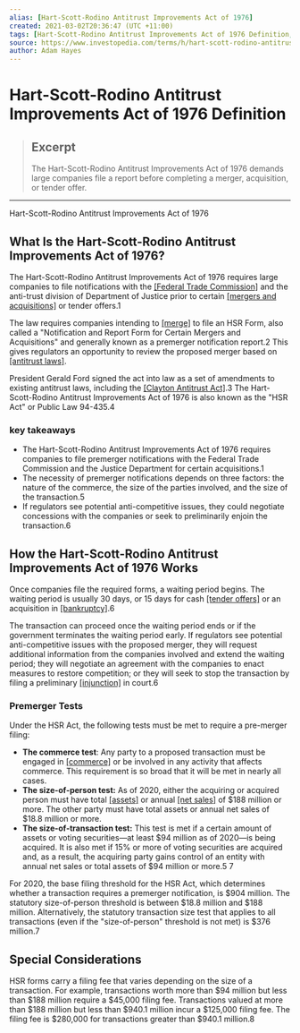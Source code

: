 ```yaml
---
alias: [Hart-Scott-Rodino Antitrust Improvements Act of 1976]
created: 2021-03-02T20:36:47 (UTC +11:00)
tags: [Hart-Scott-Rodino Antitrust Improvements Act of 1976 Definition, Hart-Scott-Rodino Antitrust Improvements Act of 1976]
source: https://www.investopedia.com/terms/h/hart-scott-rodino-antitrust-improvements-act-of-1976.asp
author: Adam Hayes
---
```


# Hart-Scott-Rodino Antitrust Improvements Act of 1976 Definition

> ## Excerpt
> The Hart-Scott-Rodino Antitrust Improvements Act of 1976 demands large companies file a report before completing a merger, acquisition, or tender offer.

---

Hart-Scott-Rodino Antitrust Improvements Act of 1976
## What Is the Hart-Scott-Rodino Antitrust Improvements Act of 1976?

The Hart-Scott-Rodino Antitrust Improvements Act of 1976 requires large companies to file notifications with the [[Federal Trade Commission]](https://www.investopedia.com/terms/f/ftc.asp) and the anti-trust division of Department of Justice prior to certain [[mergers and acquisitions]](https://www.investopedia.com/terms/m/mergersandacquisitions.asp) or tender offers.1

The law requires companies intending to [[merge]](https://www.investopedia.com/terms/m/merger.asp) to file an HSR Form, also called a "Notification and Report Form for Certain Mergers and Acquisitions" and generally known as a premerger notification report.2 This gives regulators an opportunity to review the proposed merger based on [[antitrust laws]](https://www.investopedia.com/terms/a/antitrust.asp).

President Gerald Ford signed the act into law as a set of amendments to existing antitrust laws, including the [[Clayton Antitrust Act]](https://www.investopedia.com/terms/c/clayton-antitrust-act.asp).3 The Hart-Scott-Rodino Antitrust Improvements Act of 1976 is also known as the "HSR Act" or Public Law 94-435.4

### key takeaways

-   The Hart-Scott-Rodino Antitrust Improvements Act of 1976 requires companies to file premerger notifications with the Federal Trade Commission and the Justice Department for certain acquisitions.1
-   The necessity of premerger notifications depends on three factors: the nature of the commerce, the size of the parties involved, and the size of the transaction.5
-   If regulators see potential anti-competitive issues, they could negotiate concessions with the companies or seek to preliminarily enjoin the transaction.6

## How the Hart-Scott-Rodino Antitrust Improvements Act of 1976 Works

Once companies file the required forms, a waiting period begins. The waiting period is usually 30 days, or 15 days for cash [[tender offers]](https://www.investopedia.com/terms/t/tenderoffer.asp) or an acquisition in [[bankruptcy]](https://www.investopedia.com/terms/b/bankruptcy.asp).6

The transaction can proceed once the waiting period ends or if the government terminates the waiting period early. If regulators see potential anti-competitive issues with the proposed merger, they will request additional information from the companies involved and extend the waiting period; they will negotiate an agreement with the companies to enact measures to restore competition; or they will seek to stop the transaction by filing a preliminary [[injunction]](https://www.investopedia.com/terms/i/injunction.asp) in court.6

### Premerger Tests

Under the HSR Act, the following tests must be met to require a pre-merger filing:

-   **The commerce test**: Any party to a proposed transaction must be engaged in [[commerce]](https://www.investopedia.com/terms/c/commerce.asp) or be involved in any activity that affects commerce. This requirement is so broad that it will be met in nearly all cases.
-   **The size-of-person test:** As of 2020, either the acquiring or acquired person must have total [[assets]](https://www.investopedia.com/terms/a/asset.asp) or annual [[net sales]](https://www.investopedia.com/terms/n/netsales.asp) of $188 million or more. The other party must have total assets or annual net sales of $18.8 million or more.
-   **The size-of-transaction test:** This test is met if a certain amount of assets or voting securities—at least $94 million as of 2020—is being acquired. It is also met if 15% or more of voting securities are acquired and, as a result, the acquiring party gains control of an entity with annual net sales or total assets of $94 million or more.5 7

For 2020, the base filing threshold for the HSR Act, which determines whether a transaction requires a premerger notification, is $904 million. The statutory size-of-person threshold is between $18.8 million and $188 million. Alternatively, the statutory transaction size test that applies to all transactions (even if the "size-of-person" threshold is not met) is $376 million.7 

## Special Considerations

HSR forms carry a filing fee that varies depending on the size of a transaction. For example, transactions worth more than $94 million but less than $188 million require a $45,000 filing fee. Transactions valued at more than $188 million but less than $940.1 million incur a $125,000 filing fee. The filing fee is $280,000 for transactions greater than $940.1 million.8
